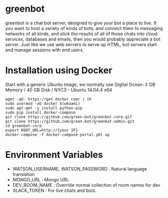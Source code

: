 # greenbot

greenbot is a chat bot server, designed to give your bot a place to live.  If you want to host a variety of kinds of bots, and connect them to messaging networks of all kinds, and stick the results of all of those chats into cloud services, databases and emails, then you would probably appreciate a bot server.  Just like we use web servers to serve up HTML, bot servers start and manage sessions with end users.


# Installation using Docker
Start with a generic Ubuntu image, we normally use Digital Ocean: 2 GB Memory / 40 GB Disk / NYC3 - Ubuntu 14.04.4 x64

    wget -qO- https://get.docker.com/ | sh
    sudo usermod -aG docker $(whoami)
    sudo apt-get -y install python-pip
    sudo pip install docker-compose
    git clone https://github.com/green-bot/greenbot-core.git
    git clone https://github.com/green-bot/greenbot-admin.git
    cd greenbot-core
    export ROOT_URL=http://{your IP}
    docker-compose -f docker-compose-portal.yml up



# Environment Variables
* WATSON_USERNAME, WATSON_PASSWORD : Natural language translation
* MONGO_URL : Mongo URL
* DEV_ROOM_NAME : Override normal collection of room names for dev
* SLACK_TOKEN : For live chats and bots.
